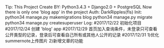 Tip:
    This Project Create BY: Python3.4.3 + Django2.0 + PostgreSQL
    Now there is only one 'blog app' in the project
Auth:
    DarkRipples(fls)
Init:
    python34 manage.py makemigrations blog
    python34 manage.py migrate
    python34 manage.py createsuperuser
Log:
#2017/12/22
初始化项目
#2017/12/24
创建 'blog' app
#2017/12/29
首页加入查询条件，未登录只可查看公开类型的记录，登录后可查看自己所有或其他人公开的记录
#2017/12/31
1)优化summernote上传图片
2)新增文章的功能

